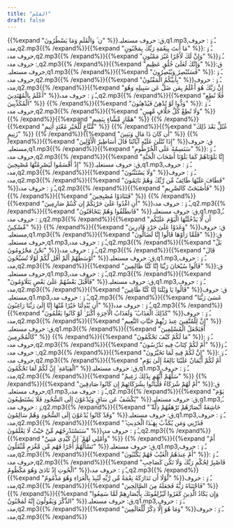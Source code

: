 ```yaml
---
title: "القلم"
draft: false
---
```

 {{%expand "ن ۚ وَالْقَلَمِ وَمَا يَسْطُرُونَ" %}}ق: حروف مستعلیہ,q1.mp3,ـُ و٘ :  حروف مدہ,q2.mp3{{% /expand%}}{{%expand "مَا أَنتَ بِنِعْمَةِ رَبِّكَ بِمَجْنُونٍ" %}}ـُ و٘ :  حروف مدہ,q2.mp3{{% /expand%}}{{%expand "وَإِنَّ لَكَ لَأَجْرًا غَيْرَ مَمْنُونٍ" %}}ـُ و٘ :  حروف مدہ,q2.mp3{{% /expand%}}{{%expand "وَإِنَّكَ لَعَلَىٰ خُلُقٍ عَظِيمٍ" %}}ق: حروف مستعلیہ,q1.mp3{{% /expand%}}{{%expand "فَسَتُبْصِرُ وَيُبْصِرُونَ" %}}ـُ و٘ :  حروف مدہ,q2.mp3{{% /expand%}}{{%expand "بِأَييِّكُمُ الْمَفْتُونُ" %}}ـُ و٘ :  حروف مدہ,q2.mp3{{% /expand%}}{{%expand "إِنَّ رَبَّكَ هُوَ أَعْلَمُ بِمَن ضَلَّ عَن سَبِيلِهِ وَهُوَ أَعْلَمُ بِالْمُهْتَدِينَ" %}}ـُ و٘ :  حروف مدہ,q2.mp3{{% /expand%}}{{%expand "فَلَا تُطِعِ الْمُكَذِّبِينَ" %}} {{% /expand%}}{{%expand "وَدُّوا لَوْ تُدْهِنُ فَيُدْهِنُونَ" %}}ـُ و٘ :  حروف مدہ,q2.mp3{{% /expand%}}{{%expand "وَلَا تُطِعْ كُلَّ حَلَّافٍ مَّهِينٍ" %}} {{% /expand%}}{{%expand "هَمَّازٍ مَّشَّاءٍ بِنَمِيمٍ" %}} {{% /expand%}}{{%expand "مَّنَّاعٍ لِّلْخَيْرِ مُعْتَدٍ أَثِيمٍ" %}} {{% /expand%}}{{%expand "عُتُلٍّ بَعْدَ ذَٰلِكَ زَنِيمٍ" %}} {{% /expand%}}{{%expand "أَن كَانَ ذَا مَالٍ وَبَنِينَ" %}} {{% /expand%}}{{%expand "إِذَا تُتْلَىٰ عَلَيْهِ آيَاتُنَا قَالَ أَسَاطِيرُ الْأَوَّلِينَ" %}}ق: حروف مستعلیہ,q1.mp3{{% /expand%}}{{%expand "سَنَسِمُهُ عَلَى الْخُرْطُومِ" %}}ـُ و٘ :  حروف مدہ,q2.mp3{{% /expand%}}{{%expand "إِنَّا بَلَوْنَاهُمْ كَمَا بَلَوْنَا أَصْحَابَ الْجَنَّةِ إِذْ أَقْسَمُوا لَيَصْرِمُنَّهَا مُصْبِحِينَ" %}}ق: حروف مستعلیہ,q1.mp3,ـُ و٘ :  حروف مدہ,q2.mp3{{% /expand%}}{{%expand "وَلَا يَسْتَثْنُونَ" %}}ـُ و٘ :  حروف مدہ,q2.mp3{{% /expand%}}{{%expand "فَطَافَ عَلَيْهَا طَائِفٌ مِّن رَّبِّكَ وَهُمْ نَائِمُونَ" %}}ـُ و٘ :  حروف مدہ,q2.mp3{{% /expand%}}{{%expand "فَأَصْبَحَتْ كَالصَّرِيمِ" %}} {{% /expand%}}{{%expand "فَتَنَادَوْا مُصْبِحِينَ" %}} {{% /expand%}}{{%expand "أَنِ اغْدُوا عَلَىٰ حَرْثِكُمْ إِن كُنتُمْ صَارِمِينَ" %}}ـُ و٘ :  حروف مدہ,q2.mp3{{% /expand%}}{{%expand "فَانطَلَقُوا وَهُمْ يَتَخَافَتُونَ" %}}ق: حروف مستعلیہ,q1.mp3,ـُ و٘ :  حروف مدہ,q2.mp3{{% /expand%}}{{%expand "أَن لَّا يَدْخُلَنَّهَا الْيَوْمَ عَلَيْكُم مِّسْكِينٌ" %}} {{% /expand%}}{{%expand "وَغَدَوْا عَلَىٰ حَرْدٍ قَادِرِينَ" %}}ق: حروف مستعلیہ,q1.mp3{{% /expand%}}{{%expand "فَلَمَّا رَأَوْهَا قَالُوا إِنَّا لَضَالُّونَ" %}}ق: حروف مستعلیہ,q1.mp3,ـُ و٘ :  حروف مدہ,q2.mp3{{% /expand%}}{{%expand "بَلْ نَحْنُ مَحْرُومُونَ" %}}ـُ و٘ :  حروف مدہ,q2.mp3{{% /expand%}}{{%expand "قَالَ أَوْسَطُهُمْ أَلَمْ أَقُل لَّكُمْ لَوْلَا تُسَبِّحُونَ" %}}ق: حروف مستعلیہ,q1.mp3,ـُ و٘ :  حروف مدہ,q2.mp3{{% /expand%}}{{%expand "قَالُوا سُبْحَانَ رَبِّنَا إِنَّا كُنَّا ظَالِمِينَ" %}}ق: حروف مستعلیہ,q1.mp3,ـُ و٘ :  حروف مدہ,q2.mp3{{% /expand%}}{{%expand "فَأَقْبَلَ بَعْضُهُمْ عَلَىٰ بَعْضٍ يَتَلَاوَمُونَ" %}}ق: حروف مستعلیہ,q1.mp3,ـُ و٘ :  حروف مدہ,q2.mp3{{% /expand%}}{{%expand "قَالُوا يَا وَيْلَنَا إِنَّا كُنَّا طَاغِينَ" %}}ق: حروف مستعلیہ,q1.mp3,ـُ و٘ :  حروف مدہ,q2.mp3{{% /expand%}}{{%expand "عَسَىٰ رَبُّنَا أَن يُبْدِلَنَا خَيْرًا مِّنْهَا إِنَّا إِلَىٰ رَبِّنَا رَاغِبُونَ" %}}ـُ و٘ :  حروف مدہ,q2.mp3{{% /expand%}}{{%expand "كَذَٰلِكَ الْعَذَابُ ۖ وَلَعَذَابُ الْآخِرَةِ أَكْبَرُ ۚ لَوْ كَانُوا يَعْلَمُونَ" %}}ـُ و٘ :  حروف مدہ,q2.mp3{{% /expand%}}{{%expand "إِنَّ لِلْمُتَّقِينَ عِندَ رَبِّهِمْ جَنَّاتِ النَّعِيمِ" %}}ق: حروف مستعلیہ,q1.mp3{{% /expand%}}{{%expand "أَفَنَجْعَلُ الْمُسْلِمِينَ كَالْمُجْرِمِينَ" %}} {{% /expand%}}{{%expand "مَا لَكُمْ كَيْفَ تَحْكُمُونَ" %}}ـُ و٘ :  حروف مدہ,q2.mp3{{% /expand%}}{{%expand "أَمْ لَكُمْ كِتَابٌ فِيهِ تَدْرُسُونَ" %}}ـُ و٘ :  حروف مدہ,q2.mp3{{% /expand%}}{{%expand "إِنَّ لَكُمْ فِيهِ لَمَا تَخَيَّرُونَ" %}}ـُ و٘ :  حروف مدہ,q2.mp3{{% /expand%}}{{%expand "أَمْ لَكُمْ أَيْمَانٌ عَلَيْنَا بَالِغَةٌ إِلَىٰ يَوْمِ الْقِيَامَةِ ۙ إِنَّ لَكُمْ لَمَا تَحْكُمُونَ" %}}ق: حروف مستعلیہ,q1.mp3,ـُ و٘ :  حروف مدہ,q2.mp3{{% /expand%}}{{%expand "سَلْهُمْ أَيُّهُم بِذَٰلِكَ زَعِيمٌ" %}} {{% /expand%}}{{%expand "أَمْ لَهُمْ شُرَكَاءُ فَلْيَأْتُوا بِشُرَكَائِهِمْ إِن كَانُوا صَادِقِينَ" %}}ق: حروف مستعلیہ,q1.mp3,ـُ و٘ :  حروف مدہ,q2.mp3{{% /expand%}}{{%expand "يَوْمَ يُكْشَفُ عَن سَاقٍ وَيُدْعَوْنَ إِلَى السُّجُودِ فَلَا يَسْتَطِيعُونَ" %}}ق: حروف مستعلیہ,q1.mp3,ـُ و٘ :  حروف مدہ,q2.mp3{{% /expand%}}{{%expand "خَاشِعَةً أَبْصَارُهُمْ تَرْهَقُهُمْ ذِلَّةٌ ۖ وَقَدْ كَانُوا يُدْعَوْنَ إِلَى السُّجُودِ وَهُمْ سَالِمُونَ" %}}ق: حروف مستعلیہ,q1.mp3,ـُ و٘ :  حروف مدہ,q2.mp3{{% /expand%}}{{%expand "فَذَرْنِي وَمَن يُكَذِّبُ بِهَـٰذَا الْحَدِيثِ ۖ سَنَسْتَدْرِجُهُم مِّنْ حَيْثُ لَا يَعْلَمُونَ" %}}ـُ و٘ :  حروف مدہ,q2.mp3{{% /expand%}}{{%expand "وَأُمْلِي لَهُمْ ۚ إِنَّ كَيْدِي مَتِينٌ" %}} {{% /expand%}}{{%expand "أَمْ تَسْأَلُهُمْ أَجْرًا فَهُم مِّن مَّغْرَمٍ مُّثْقَلُونَ" %}}ق: حروف مستعلیہ,q1.mp3,ـُ و٘ :  حروف مدہ,q2.mp3{{% /expand%}}{{%expand "أَمْ عِندَهُمُ الْغَيْبُ فَهُمْ يَكْتُبُونَ" %}}ـُ و٘ :  حروف مدہ,q2.mp3{{% /expand%}}{{%expand "فَاصْبِرْ لِحُكْمِ رَبِّكَ وَلَا تَكُن كَصَاحِبِ الْحُوتِ إِذْ نَادَىٰ وَهُوَ مَكْظُومٌ" %}}ـُ و٘ :  حروف مدہ,q2.mp3{{% /expand%}}{{%expand "لَّوْلَا أَن تَدَارَكَهُ نِعْمَةٌ مِّن رَّبِّهِ لَنُبِذَ بِالْعَرَاءِ وَهُوَ مَذْمُومٌ" %}}ـُ و٘ :  حروف مدہ,q2.mp3{{% /expand%}}{{%expand "فَاجْتَبَاهُ رَبُّهُ فَجَعَلَهُ مِنَ الصَّالِحِينَ" %}} {{% /expand%}}{{%expand "وَإِن يَكَادُ الَّذِينَ كَفَرُوا لَيُزْلِقُونَكَ بِأَبْصَارِهِمْ لَمَّا سَمِعُوا الذِّكْرَ وَيَقُولُونَ إِنَّهُ لَمَجْنُونٌ" %}}ق: حروف مستعلیہ,q1.mp3,ـُ و٘ :  حروف مدہ,q2.mp3{{% /expand%}}{{%expand "وَمَا هُوَ إِلَّا ذِكْرٌ لِّلْعَالَمِينَ" %}}ـُ و٘ :  حروف مدہ,q2.mp3{{% /expand%}}